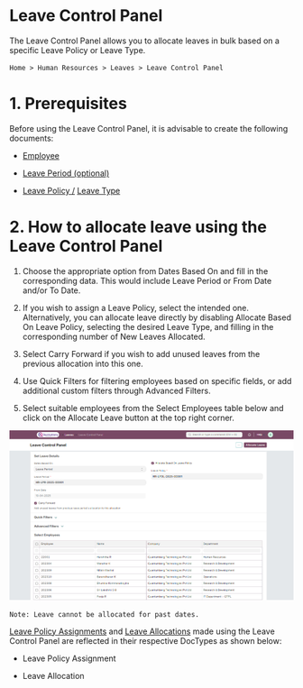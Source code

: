 # Leave Control Panel 

The Leave Control Panel allows you to allocate leaves in bulk based on a specific Leave Policy or Leave Type.

    Home > Human Resources > Leaves > Leave Control Panel

# 1. Prerequisites 

Before using the Leave Control Panel, it is advisable to create the following documents:

* [Employee](../Organization%20Management/Employee.md)

* [Leave Period (optional)](../LeaveManagement/LeavePeriod.md)

* [Leave Policy /](../LeaveManagement/LeavePolicy.md) [Leave Type](../LeaveManagement/LeaveType.md)

# 2. How to allocate leave using the Leave Control Panel 

1. Choose the appropriate option from Dates Based On and fill in the corresponding data. This would include Leave Period or From Date and/or To Date.

2. If you wish to assign a Leave Policy, select the intended one. Alternatively, you can allocate leave directly by disabling Allocate Based On Leave Policy, selecting the desired Leave Type, and filling in the corresponding number of New Leaves Allocated.

3. Select Carry Forward if you wish to add unused leaves from the previous allocation into this one.

4. Use Quick Filters for filtering employees based on specific fields, or add additional custom filters through Advanced Filters.

5. Select suitable employees from the Select Employees table below and click on the Allocate Leave button at the top right corner.

![Leave Control Panel](../images/Leaves-Images/LeaveControlPanel.png)

    Note: Leave cannot be allocated for past dates.

[Leave Policy Assignments](../LeaveManagement/LeavePolicyAssignment.md) and [Leave Allocations](../LeaveManagement/LeaveAllocation.md) made using the Leave Control Panel are reflected in their respective DocTypes as shown below:

* Leave Policy Assignment


* Leave Allocation